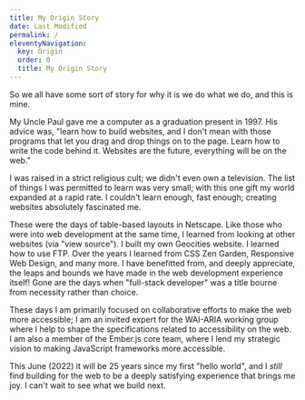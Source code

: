```yaml
---
title: My Origin Story
date: Last Modified 
permalink: /
eleventyNavigation:
  key: Origin 
  order: 0
  title: My Origin Story
---
```


So we all have some sort of story for why it is we do what we do, and this is mine.

My Uncle Paul gave me a computer as a graduation present in 1997. His advice was, "learn how to build websites, and I don't mean with those programs that let you drag and drop things on to the page. Learn how to write the code behind it. Websites are the future, everything will be on the web."

I was raised in a strict religious cult; we didn't even own a television. The list of things I was permitted to learn was very small; with this one gift my world expanded at a rapid rate. I couldn't learn enough, fast enough; creating websites absolutely fascinated me.

These were the days of table-based layouts in Netscape. Like those who were into web development at the same time, I learned from looking at other websites (via "view source"). I built my own Geocities website. I learned how to use FTP. Over the years I learned from CSS Zen Garden, Responsive Web Design, and many more. I have benefitted from, and deeply appreciate, the leaps and bounds we have made in the web development experience itself! Gone are the days when "full-stack developer" was a title bourne from necessity rather than choice.

These days I am primarily focused on collaborative efforts to make the web more accessible; I am an invited expert for the WAI-ARIA working group where I help to shape the specifications related to accessibility on the web. I am also a member of the Ember.js core team, where I lend my strategic vision to making JavaScript frameworks more accessible.

This June (2022) it will be 25 years since my first "hello world", and I _still_ find building for the web to be a deeply satisfying experience that brings me joy. I can't wait to see what we build next.
